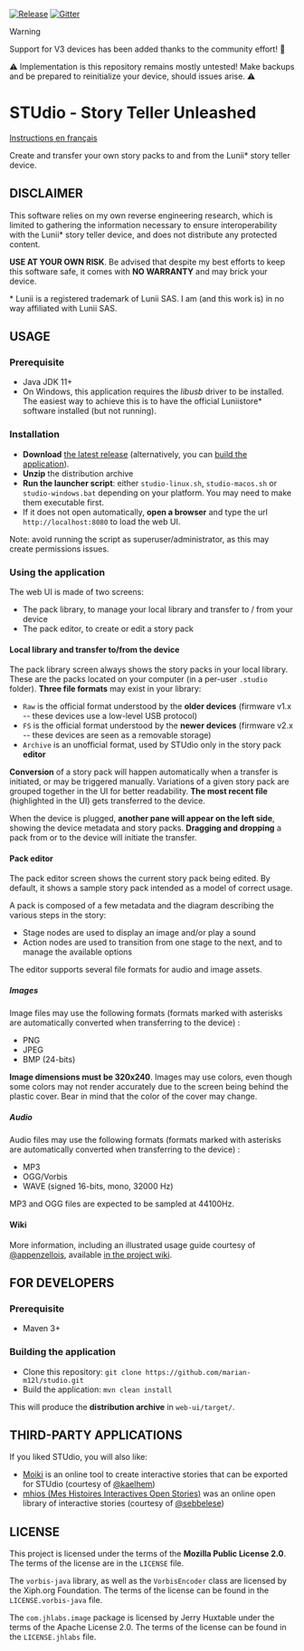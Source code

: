 [![Release](https://img.shields.io/github/v/release/marian-m12l/studio)](https://github.com/marian-m12l/studio/releases/latest)
[![Gitter](https://badges.gitter.im/STUdio-Story-Teller-Unleashed/general.svg)](https://gitter.im/STUdio-Story-Teller-Unleashed/general?utm_source=badge&utm_medium=badge&utm_campaign=pr-badge)

> [!WARNING]
> Support for V3 devices has been added thanks to the community effort! :partying_face:
> 
> :warning: Implementation is this repository remains mostly untested! Make backups and be prepared to reinitialize your device, should issues arise. :warning:

STUdio - Story Teller Unleashed
===============================

[Instructions en français](README_fr.md)

Create and transfer your own story packs to and from the Lunii\* story teller device.


DISCLAIMER
----------

This software relies on my own reverse engineering research, which is limited to gathering the information necessary to
ensure interoperability with the Lunii\* story teller device, and does not distribute any protected content.

**USE AT YOUR OWN RISK**. Be advised that despite my best efforts to keep this software safe, it comes with
**NO WARRANTY** and may brick your device.

\* Lunii is a registered trademark of Lunii SAS. I am (and this work is) in no way affiliated with Lunii SAS.


USAGE
-----

### Prerequisite

* Java JDK 11+
* On Windows, this application requires the _libusb_ driver to be installed. The easiest way to achieve this is to have
  the official Luniistore\* software installed (but not running).

### Installation

* **Download** [the latest release](https://github.com/marian-m12l/studio/releases/latest) (alternatively,
you can [build the application](#for-developers)).
* **Unzip** the distribution archive
* **Run the launcher script**: either `studio-linux.sh`, `studio-macos.sh` or `studio-windows.bat` depending on your
platform. You may need to make them executable first.
* If it does not open automatically, **open a browser** and type the url `http://localhost:8080` to load the web UI.

Note: avoid running the script as superuser/administrator, as this may create permissions issues.

### Using the application

The web UI is made of two screens:

* The pack library, to manage your local library and transfer to / from your device
* The pack editor, to create or edit a story pack

#### Local library and transfer to/from the device

The pack library screen always shows the story packs in your local library. These are the packs located on your computer
(in a per-user `.studio` folder). **Three file formats** may exist in your library:
* `Raw` is the official format understood by the **older devices** (firmware v1.x -- these devices use a low-level USB protocol)
* `FS` is the official format understood by the **newer devices** (firmware v2.x -- these devices are seen as a removable storage)
* `Archive` is an unofficial format, used by STUdio only in the story pack **editor**

**Conversion** of a story pack will happen automatically when a transfer is initiated, or may be triggered manually.
Variations of a given story pack are grouped together in the UI for better readability. **The most recent file**
(highlighted in the UI) gets transferred to the device.

When the device is plugged, **another pane will appear on the left side**, showing the device metadata and story packs.
**Dragging and dropping** a pack from or to the device will initiate the transfer.

#### Pack editor

The pack editor screen shows the current story pack being edited. By default, it shows a sample story pack intended as
a model of correct usage.

A pack is composed of a few metadata and the diagram describing the various steps in the story:

* Stage nodes are used to display an image and/or play a sound
* Action nodes are used to transition from one stage to the next, and to manage the available options

The editor supports several file formats for audio and image assets.

##### Images

Image files may use the following formats (formats marked with asterisks are automatically converted when transferring
to the device) :
* PNG
* JPEG
* BMP (24-bits)

**Image dimensions must be 320x240**. Images may use colors, even though some colors may not render accurately due to
the screen being behind the plastic cover. Bear in mind that the color of the cover may change.

##### Audio

Audio files may use the following formats (formats marked with asterisks are automatically converted when transferring
to the device) :
* MP3
* OGG/Vorbis
* WAVE (signed 16-bits, mono, 32000 Hz)

MP3 and OGG files are expected to be sampled at 44100Hz.

#### Wiki

More information, including an illustrated usage guide courtesy of [@appenzellois](https://github.com/appenzellois),
available [in the project wiki](https://github.com/marian-m12l/studio/wiki/Documentation).


FOR DEVELOPERS
--------------

### Prerequisite

* Maven 3+

### Building the application

* Clone this repository: `git clone https://github.com/marian-m12l/studio.git`
* Build the application: `mvn clean install`

This will produce the **distribution archive** in `web-ui/target/`.


THIRD-PARTY APPLICATIONS
------------------------

If you liked STUdio, you will also like:
* [Moiki](https://moiki.fr/) is an online tool to create interactive stories that can be exported for STUdio (courtesy
of [@kaelhem](https://github.com/kaelhem))
* [mhios (Mes Histoires Interactives Open Stories)](https://github.com/sebbelese/mhios) was an online open library of interactive
stories (courtesy of [@sebbelese](https://github.com/sebbelese))

LICENSE
-------

This project is licensed under the terms of the **Mozilla Public License 2.0**. The terms of the license are in
the `LICENSE` file.

The `vorbis-java` library, as well as the `VorbisEncoder` class are licensed by the Xiph.org Foundation. The terms of
the license can be found in the `LICENSE.vorbis-java` file.

The `com.jhlabs.image` package is licensed by Jerry Huxtable under the terms of the Apache License 2.0. The terms of
the license can be found in the `LICENSE.jhlabs` file.
